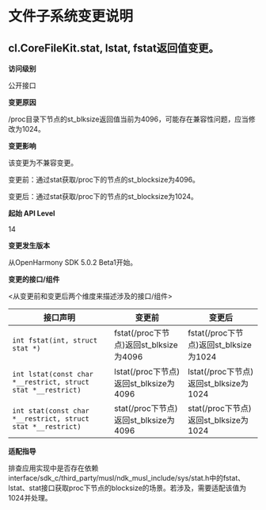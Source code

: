 # 文件子系统变更说明

## cl.CoreFileKit.stat, lstat, fstat返回值变更。

**访问级别**

公开接口

**变更原因**

/proc目录下节点的st_blksize返回值当前为4096，可能存在兼容性问题，应当修改为1024。

**变更影响**

该变更为不兼容变更。

变更前：通过stat获取/proc下的节点的st_blocksize为4096。

变更后：通过stat获取/proc下的节点的st_blocksize为1024。

**起始 API Level**

14

**变更发生版本**

从OpenHarmony SDK 5.0.2 Beta1开始。

**变更的接口/组件**

<从变更前和变更后两个维度来描述涉及的接口/组件>

| 接口声明                                                     | 变更前                                 | 变更后                                 |
| ------------------------------------------------------------ | -------------------------------------- | -------------------------------------- |
| `int fstat(int, struct stat *)`                              | fstat(/proc下节点)返回st_blksize为4096 | fstat(/proc下节点)返回st_blksize为1024 |
| `int lstat(const char *__restrict, struct stat *__restrict)` | lstat(/proc下节点)返回st_blksize为4096 | lstat(/proc下节点)返回st_blksize为1024 |
| `int stat(const char *__restrict, struct stat *__restrict)`  | stat(/proc下节点)返回st_blksize为4096  | stat(/proc下节点)返回st_blksize为1024  |

**适配指导**

排查应用实现中是否存在依赖interface/sdk_c/third_party/musl/ndk_musl_include/sys/stat.h中的fstat、lstat、stat接口获取proc下节点的blocksize的场景。若涉及，需要适配该值为1024并处理。